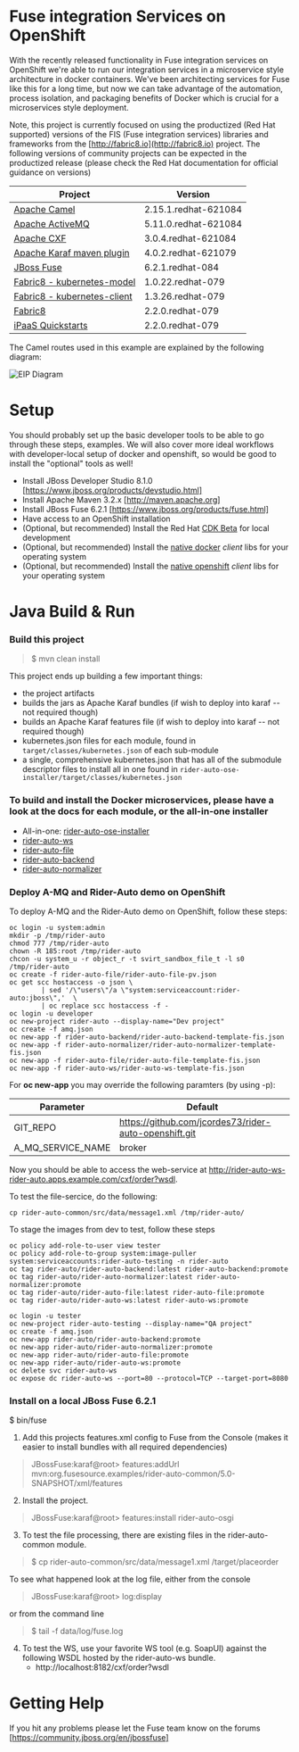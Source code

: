 Fuse integration Services on OpenShift
=======================================

With the recently released functionality in Fuse integration services on OpenShift we're able to run our integration
services in a microservice style architecture in docker containers. We've been architecting services for Fuse
like this for a long time, but now we can take advantage of the automation, process isolation, and packaging benefits
of Docker which is crucial for a microservices style deployment.

Note, this project is currently focused on using the productized (Red Hat supported) versions of the FIS (Fuse integration services) libraries and frameworks from the [http://fabric8.io](http://fabric8.io) project. The following versions of community projects can be expected in the productized release (please check the Red Hat documentation for official guidance on versions)

Project                                    | Version                   |
-------------------------------------------|---------------------------|
| [Apache Camel][camel]                    | 2.15.1.redhat-621084      |
| [Apache ActiveMQ][activemq]              | 5.11.0.redhat-621084      |
| [Apache CXF][cxf]                        | 3.0.4.redhat-621084       |
| [Apache Karaf maven plugin][karaf]       | 4.0.2.redhat-621079       |
| [JBoss Fuse][fuse]                       | 6.2.1.redhat-084          |
| [Fabric8 - kubernetes-model][kube-model] | 1.0.22.redhat-079         |
| [Fabric8 - kubernetes-client][kube-cli]  | 1.3.26.redhat-079         |
| [Fabric8][fabric8]                       | 2.2.0.redhat-079          |
| [iPaaS Quickstarts][quickstart]          | 2.2.0.redhat-079          |

[camel]: http://camel.apache.org
[activemq]: http://activemq.apache.org
[karaf]: http://karaf.apache.org
[fuse]: http://jboss.org/fuse
[cxf]: http://cxf.apache.org
[kube-model]: https://github.com/fabric8io/kubernetes-model 
[kube-cli]: http://github.com/fabric8io/kubernetes-client
[fabric8]: http://fabric8.io
[quickstart]: https://github.com/fabric8io/ipaas-quickstarts




The Camel routes used in this example are explained by the following diagram:

![EIP Diagram](https://raw.github.com/FuseByExample/rider-auto-osgi/master/doc/EIP_Routes_Diagram.png)



Setup
==============================

You should probably set up the basic developer tools to be able to go through these steps, examples. We will also cover more ideal workflows with developer-local setup of docker and openshift, so would be good to install the "optional" tools as well!

- Install JBoss Developer Studio 8.1.0 [https://www.jboss.org/products/devstudio.html]
- Install Apache Maven 3.2.x [http://maven.apache.org]
- Install JBoss Fuse  6.2.1 [https://www.jboss.org/products/fuse.html]
- Have access to an OpenShift installation
- (Optional, but recommended) Install the Red Hat [CDK Beta](https://access.redhat.com/downloads/content/293/ver=2/rhel---7/2.0.0/x86_64/product-software) for local development 
- (Optional, but recommended) Install the [native docker](https://docs.docker.com/engine/installation/binaries/#get-the-docker-binary) _client_ libs for your operating system
- (Optional, but recommended) Install the [native openshift](https://github.com/openshift/origin/releases) _client_ libs for your operating system

Java Build & Run
==============================

### Build this project

> <project home> $ mvn clean install


This project ends up building a few important things:

* the project artifacts 
* builds the jars as Apache Karaf bundles (if wish to deploy into karaf -- not required though)
* builds an Apache Karaf features file (if wish to deploy into karaf -- not required though)
* kubernetes.json files for each module, found in `target/classes/kubernetes.json` of each sub-module
* a single, comprehensive kubernetes.json that has all of the submodule descriptor files to install all in one found in `rider-auto-ose-installer/target/classes/kubernetes.json`

### To build and install the Docker microservices, please have a look at the docs for each module, or the all-in-one installer

* All-in-one: [rider-auto-ose-installer](rider-auto-ose-installer/README.md)
* [rider-auto-ws](rider-auto-ws/README.md)
* [rider-auto-file](rider-auto-file/README.md)
* [rider-auto-backend](rider-auto-backend/README.md)
* [rider-auto-normalizer](rider-auto-normalizer/README.md)

### Deploy A-MQ and Rider-Auto demo on OpenShift

To deploy A-MQ and the Rider-Auto demo on OpenShift, follow these steps:

```
oc login -u system:admin
mkdir -p /tmp/rider-auto
chmod 777 /tmp/rider-auto
chown -R 185:root /tmp/rider-auto
chcon -u system_u -r object_r -t svirt_sandbox_file_t -l s0 /tmp/rider-auto
oc create -f rider-auto-file/rider-auto-file-pv.json
oc get scc hostaccess -o json \
        | sed '/\"users\"/a \"system:serviceaccount:rider-auto:jboss\",'  \
        | oc replace scc hostaccess -f -
oc login -u developer
oc new-project rider-auto --display-name="Dev project"
oc create -f amq.json
oc new-app -f rider-auto-backend/rider-auto-backend-template-fis.json
oc new-app -f rider-auto-normalizer/rider-auto-normalizer-template-fis.json
oc new-app -f rider-auto-file/rider-auto-file-template-fis.json
oc new-app -f rider-auto-ws/rider-auto-ws-template-fis.json
```

For **oc new-app** you may override the following paramters (by using -p):

Parameter                     | Default                                               |
------------------------------|-------------------------------------------------------|
| GIT_REPO                    | https://github.com/jcordes73/rider-auto-openshift.git |
| A_MQ_SERVICE_NAME           | broker                                                |


Now you should be able to access the web-service at http://rider-auto-ws-rider-auto.apps.example.com/cxf/order?wsdl.

To test the file-sercice, do the following:
```
cp rider-auto-common/src/data/message1.xml /tmp/rider-auto/
```

To stage the images from dev to test, follow these steps
```
oc policy add-role-to-user view tester
oc policy add-role-to-group system:image-puller system:serviceaccounts:rider-auto-testing -n rider-auto
oc tag rider-auto/rider-auto-backend:latest rider-auto-backend:promote
oc tag rider-auto/rider-auto-normalizer:latest rider-auto-normalizer:promote
oc tag rider-auto/rider-auto-file:latest rider-auto-file:promote
oc tag rider-auto/rider-auto-ws:latest rider-auto-ws:promote

oc login -u tester
oc new-project rider-auto-testing --display-name="QA project"
oc create -f amq.json
oc new-app rider-auto/rider-auto-backend:promote
oc new-app rider-auto/rider-auto-normalizer:promote
oc new-app rider-auto/rider-auto-file:promote
oc new-app rider-auto/rider-auto-ws:promote
oc delete svc rider-auto-ws
oc expose dc rider-auto-ws --port=80 --protocol=TCP --target-port=8080
```

### Install on a local JBoss Fuse 6.2.1 

<JBoss Fuse home>  $ bin/fuse

1) Add this projects features.xml config to Fuse from the Console
   (makes it easier to install bundles with all required dependencies)

> JBossFuse:karaf@root>  features:addUrl mvn:org.fusesource.examples/rider-auto-common/5.0-SNAPSHOT/xml/features

2) Install the project.

> JBossFuse:karaf@root>  features:install rider-auto-osgi

3) To test the file processing, there are existing files in the
   rider-auto-common module.

> <project home> $ cp rider-auto-common/src/data/message1.xml <JBoss Fuse home>/target/placeorder

   To see what happened look at the log file, either from the console

> JBossFuse:karaf@root>  log:display

   or from the command line

> <JBoss Fuse home> $ tail -f data/log/fuse.log

4) To test the WS, use your favorite WS tool (e.g. SoapUI) against the following
   WSDL hosted by the rider-auto-ws bundle.
   * http://localhost:8182/cxf/order?wsdl

Getting Help
============================

If you hit any problems please let the Fuse team know on the forums
  [https://community.jboss.org/en/jbossfuse]
